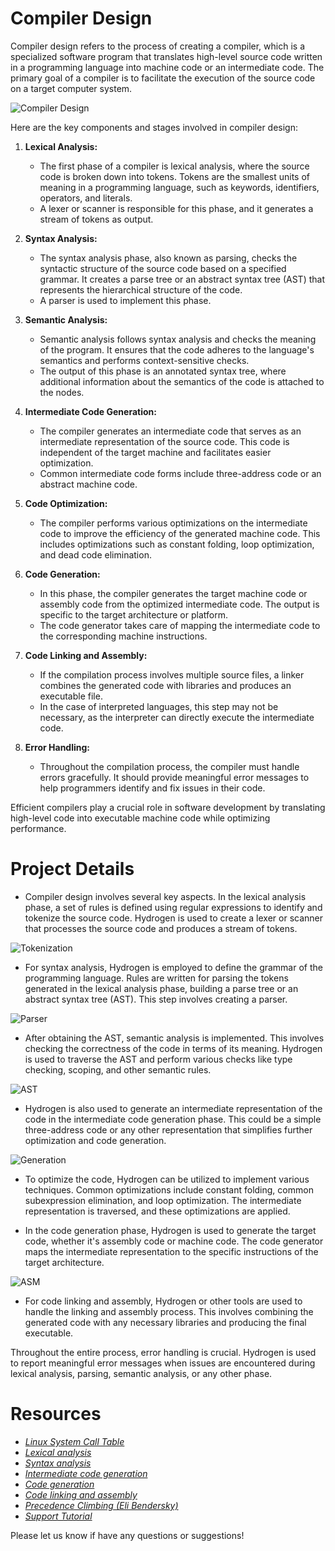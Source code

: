 # Compiler Design

Compiler design refers to the process of creating a compiler, which is a specialized software program that translates high-level source code written in a programming language into machine code or an intermediate code. The primary goal of a compiler is to facilitate the execution of the source code on a target computer system.

![Compiler Design](https://github.com/HR-Fahim/Constructing-New-Programming-Language-in-CLion-From-Scratch-WSL/assets/66734379/7c7ea2b5-8c5f-41d6-b334-a86453be88b8)

Here are the key components and stages involved in compiler design:

1. **Lexical Analysis:**
   - The first phase of a compiler is lexical analysis, where the source code is broken down into tokens. Tokens are the smallest units of meaning in a programming language, such as keywords, identifiers, operators, and literals.
   - A lexer or scanner is responsible for this phase, and it generates a stream of tokens as output.

2. **Syntax Analysis:**
   - The syntax analysis phase, also known as parsing, checks the syntactic structure of the source code based on a specified grammar. It creates a parse tree or an abstract syntax tree (AST) that represents the hierarchical structure of the code.
   - A parser is used to implement this phase.

3. **Semantic Analysis:**
   - Semantic analysis follows syntax analysis and checks the meaning of the program. It ensures that the code adheres to the language's semantics and performs context-sensitive checks.
   - The output of this phase is an annotated syntax tree, where additional information about the semantics of the code is attached to the nodes.

4. **Intermediate Code Generation:**
   - The compiler generates an intermediate code that serves as an intermediate representation of the source code. This code is independent of the target machine and facilitates easier optimization.
   - Common intermediate code forms include three-address code or an abstract machine code.

5. **Code Optimization:**
   - The compiler performs various optimizations on the intermediate code to improve the efficiency of the generated machine code. This includes optimizations such as constant folding, loop optimization, and dead code elimination.

6. **Code Generation:**
   - In this phase, the compiler generates the target machine code or assembly code from the optimized intermediate code. The output is specific to the target architecture or platform.
   - The code generator takes care of mapping the intermediate code to the corresponding machine instructions.

7. **Code Linking and Assembly:**
   - If the compilation process involves multiple source files, a linker combines the generated code with libraries and produces an executable file.
   - In the case of interpreted languages, this step may not be necessary, as the interpreter can directly execute the intermediate code.

8. **Error Handling:**
   - Throughout the compilation process, the compiler must handle errors gracefully. It should provide meaningful error messages to help programmers identify and fix issues in their code.

Efficient compilers play a crucial role in software development by translating high-level code into executable machine code while optimizing performance.

# Project Details

- Compiler design involves several key aspects. In the lexical analysis phase, a set of rules is defined using regular expressions to identify and tokenize the source code. Hydrogen is used to create a lexer or scanner that processes the source code and produces a stream of tokens.

![Tokenization](https://github.com/HR-Fahim/Constructing-New-Programming-Language-in-CLion-From-Scratch-WSL/assets/66734379/2c70b30e-1e18-4bc9-8b04-46d38b62bd37)

- For syntax analysis, Hydrogen is employed to define the grammar of the programming language. Rules are written for parsing the tokens generated in the lexical analysis phase, building a parse tree or an abstract syntax tree (AST). This step involves creating a parser.

![Parser](https://github.com/HR-Fahim/Constructing-New-Programming-Language-in-CLion-From-Scratch-WSL/assets/66734379/39189cd5-ffb2-48bb-82a7-ac338aeca3b6)

- After obtaining the AST, semantic analysis is implemented. This involves checking the correctness of the code in terms of its meaning. Hydrogen is used to traverse the AST and perform various checks like type checking, scoping, and other semantic rules.

![AST](https://github.com/HR-Fahim/Constructing-New-Programming-Language-in-CLion-From-Scratch-WSL/assets/66734379/4482f137-760b-475a-b8be-139d817fd9ca)

- Hydrogen is also used to generate an intermediate representation of the code in the intermediate code generation phase. This could be a simple three-address code or any other representation that simplifies further optimization and code generation.

![Generation](https://github.com/HR-Fahim/Constructing-New-Programming-Language-in-CLion-From-Scratch-WSL/assets/66734379/205406c2-1d68-4c25-b34e-87acfb589b9d)

- To optimize the code, Hydrogen can be utilized to implement various techniques. Common optimizations include constant folding, common subexpression elimination, and loop optimization. The intermediate representation is traversed, and these optimizations are applied.

- In the code generation phase, Hydrogen is used to generate the target code, whether it's assembly code or machine code. The code generator maps the intermediate representation to the specific instructions of the target architecture.

![ASM](https://github.com/HR-Fahim/Constructing-New-Programming-Language-in-CLion-From-Scratch-WSL/assets/66734379/7a72e50f-49f4-46b1-b3fa-f4d90e71a0aa)

- For code linking and assembly, Hydrogen or other tools are used to handle the linking and assembly process. This involves combining the generated code with any necessary libraries and producing the final executable.

Throughout the entire process, error handling is crucial. Hydrogen is used to report meaningful error messages when issues are encountered during lexical analysis, parsing, semantic analysis, or any other phase.

# Resources

- *[Linux System Call Table](https://chromium.googlesource.com/chromiumos/docs/+/master/constants/syscalls.md)*
- *[Lexical analysis](https://en.wikipedia.org/wiki/Lexical_analysis)*
- *[Syntax analysis](https://en.wikipedia.org/wiki/Syntax_analysis)*
- *[Intermediate code generation](https://en.wikipedia.org/wiki/Intermediate_code)*
- *[Code generation](https://en.wikipedia.org/wiki/Code_generation)*
- *[Code linking and assembly](https://en.wikipedia.org/wiki/Code_linking_and_assembly)*
- *[Precedence Climbing (Eli Bendersky)](https://eli.thegreenplace.net/2012/08/02/parsing-expressions-by-precedence-climbing)*
- *[Support Tutorial](https://www.youtube.com/watch?v=vcSijrRsrY0&list=PLUDlas_Zy_qC7c5tCgTMYq2idyyT241qs)*

Please let us know if have any questions or suggestions!

